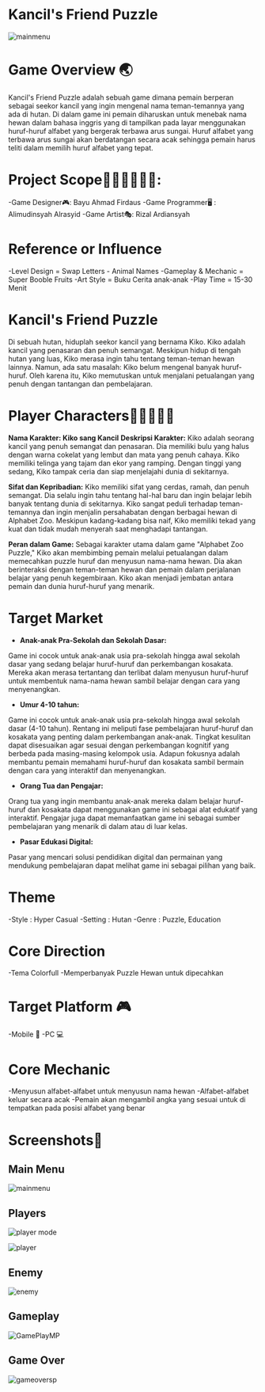 # Kancil's Friend Puzzle
![mainmenu](https://user-images.githubusercontent.com/118440652/209903274-2b7b5ae6-e931-41a4-9912-4b90814af370.PNG)

# Game Overview 🌏
Kancil's Friend Puzzle adalah sebuah game dimana pemain berperan sebagai seekor kancil yang ingin mengenal nama teman-temannya yang ada di hutan. Di dalam game ini pemain diharuskan untuk menebak nama hewan dalam bahasa inggris yang di tampilkan pada layar menggunakan huruf-huruf alfabet yang bergerak terbawa arus sungai. Huruf alfabet yang terbawa arus sungai akan berdatangan secara acak sehingga pemain harus teliti dalam memilih huruf alfabet yang tepat.

# Project Scope🙋🏻‍♀️🙋🏻‍♂️:

-Game Designer🎮:
Bayu Ahmad Firdaus
-Game Programmer🖥️ :
Alimudinsyah Alrasyid
-Game Artist🎭:
Rizal Ardiansyah

# Reference or Influence
-Level Design = Swap Letters - Animal Names
-Gameplay & Mechanic = Super Booble Fruits
-Art Style = Buku Cerita anak-anak
-Play Time = 15-30 Menit

# Kancil's Friend Puzzle
Di sebuah hutan, hiduplah seekor kancil yang bernama Kiko. Kiko adalah kancil yang penasaran dan penuh semangat. Meskipun hidup di tengah hutan yang luas, Kiko merasa ingin tahu tentang teman-teman hewan lainnya. Namun, ada satu masalah: Kiko belum mengenal banyak huruf-huruf. Oleh karena itu, Kiko memutuskan untuk menjalani petualangan yang penuh dengan tantangan dan pembelajaran.

# Player Characters👩🏻‍💻👩‍💻

**Nama Karakter: Kiko sang Kancil**
**Deskripsi Karakter:**
Kiko adalah seorang kancil yang penuh semangat dan penasaran. Dia memiliki bulu yang halus dengan warna cokelat yang lembut dan mata yang penuh cahaya. Kiko memiliki telinga yang tajam dan ekor yang ramping. Dengan tinggi yang sedang, Kiko tampak ceria dan siap menjelajahi dunia di sekitarnya.

**Sifat dan Kepribadian:**
Kiko memiliki sifat yang cerdas, ramah, dan penuh semangat. Dia selalu ingin tahu tentang hal-hal baru dan ingin belajar lebih banyak tentang dunia di sekitarnya. Kiko sangat peduli terhadap teman-temannya dan ingin menjalin persahabatan dengan berbagai hewan di Alphabet Zoo. Meskipun kadang-kadang bisa naif, Kiko memiliki tekad yang kuat dan tidak mudah menyerah saat menghadapi tantangan.

**Peran dalam Game:**
Sebagai karakter utama dalam game "Alphabet Zoo Puzzle," Kiko akan membimbing pemain melalui petualangan dalam memecahkan puzzle huruf dan menyusun nama-nama hewan. Dia akan berinteraksi dengan teman-teman hewan dan pemain dalam perjalanan belajar yang penuh kegembiraan. Kiko akan menjadi jembatan antara pemain dan dunia huruf-huruf yang menarik.

# Target Market
- **Anak-anak Pra-Sekolah dan Sekolah Dasar:**

Game ini cocok untuk anak-anak usia pra-sekolah hingga awal sekolah dasar yang sedang belajar huruf-huruf dan perkembangan kosakata. Mereka akan merasa tertantang dan terlibat dalam menyusun huruf-huruf untuk membentuk nama-nama hewan sambil belajar dengan cara yang menyenangkan.

- **Umur 4-10 tahun:**

Game ini cocok untuk anak-anak usia pra-sekolah hingga awal sekolah dasar (4-10 tahun). Rentang ini meliputi fase pembelajaran huruf-huruf dan kosakata yang penting dalam perkembangan anak-anak. Tingkat kesulitan dapat disesuaikan agar sesuai dengan perkembangan kognitif yang berbeda pada masing-masing kelompok usia. Adapun fokusnya adalah membantu pemain memahami huruf-huruf dan kosakata sambil bermain dengan cara yang interaktif dan menyenangkan.

- **Orang Tua dan Pengajar:**

Orang tua yang ingin membantu anak-anak mereka dalam belajar huruf-huruf dan kosakata dapat menggunakan game ini sebagai alat edukatif yang interaktif. Pengajar juga dapat memanfaatkan game ini sebagai sumber pembelajaran yang menarik di dalam atau di luar kelas.

- **Pasar Edukasi Digital:**

Pasar yang mencari solusi pendidikan digital dan permainan yang mendukung pembelajaran dapat melihat game ini sebagai pilihan yang baik.

# Theme
-Style : Hyper Casual
-Setting : Hutan
-Genre : Puzzle, Education

# Core Direction
-Tema Colorfull
-Memperbanyak Puzzle Hewan untuk dipecahkan

# Target Platform 🎮
-Mobile 📱
-PC 💻

# Core Mechanic
-Menyusun alfabet-alfabet untuk menyusun nama hewan
-Alfabet-alfabet keluar secara acak
-Pemain akan mengambil angka yang sesuai untuk di tempatkan pada posisi alfabet yang benar

# Screenshots🌆
## Main Menu
![mainmenu](https://user-images.githubusercontent.com/118440652/209903462-ccc3af46-76df-4e6b-b060-b24861e4fc69.PNG)

## Players
![player mode](https://user-images.githubusercontent.com/118440652/209903496-ddfc7b9c-bdb7-4e0a-b5a3-63d9ba32ace3.PNG)

![player](https://user-images.githubusercontent.com/118440652/209903508-dc4b1c91-7b16-45b4-904d-f53d12fb4ec3.PNG)

## Enemy
![enemy](https://user-images.githubusercontent.com/118440652/209903688-8b4eae37-9373-440e-b765-19cb12a9d876.PNG)


## Gameplay
![GamePlayMP](https://user-images.githubusercontent.com/118440652/209903557-696f2d0f-9a2a-466d-9644-708d6309448a.PNG)

## Game Over
![gameoversp](https://user-images.githubusercontent.com/118440652/209904020-55bd90f0-67db-4035-8f1b-5d2b483cea9a.PNG)
